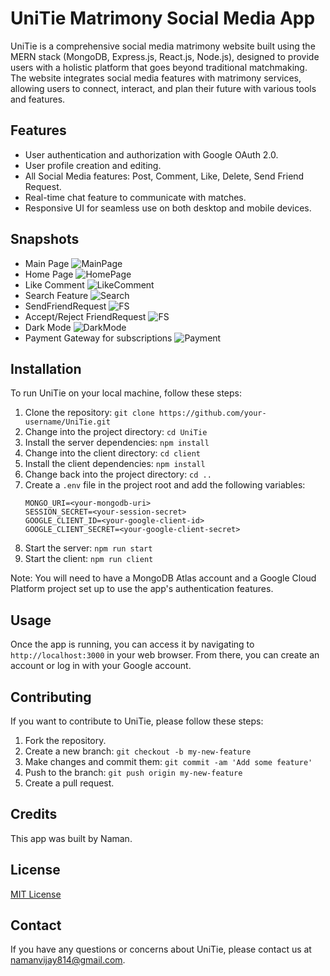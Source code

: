 # UniTie Matrimony Social Media App

UniTie is a comprehensive social media matrimony website built using the MERN stack (MongoDB, Express.js, React.js, Node.js), designed to provide users with a holistic platform that goes beyond traditional matchmaking. The website integrates social media features with matrimony services, allowing users to connect, interact, and plan their future with various tools and features. 

## Features

- User authentication and authorization with Google OAuth 2.0.
- User profile creation and editing.
- All Social Media features: Post, Comment, Like, Delete, Send Friend Request.
- Real-time chat feature to communicate with matches.
- Responsive UI for seamless use on both desktop and mobile devices.

## Snapshots

- Main Page
![MainPage](../ProjectSnapshots/MainPage.png)
- Home Page
![HomePage](../ProjectSnapshots/HomePage.png)
- Like Comment 
![LikeComment](../ProjectSnapshots/LikeComment.png)
- Search Feature
![Search](../ProjectSnapshots/Search.png)
- SendFriendRequest 
![FS](../ProjectSnapshots/SendFriendRequest.png)
- Accept/Reject FriendRequest
![FS](../ProjectSnapshots/AcceptRejectFS.png)
- Dark Mode
![DarkMode](../ProjectSnapshots/DarkMode.png)
- Payment Gateway for subscriptions
![Payment](../ProjectSnapshots/PaymentGateway.png)


## Installation

To run UniTie on your local machine, follow these steps:

1. Clone the repository: `git clone https://github.com/your-username/UniTie.git`
2. Change into the project directory: `cd UniTie`
3. Install the server dependencies: `npm install`
4. Change into the client directory: `cd client`
5. Install the client dependencies: `npm install`
6. Change back into the project directory: `cd ..`
7. Create a `.env` file in the project root and add the following variables:
    ```
    MONGO_URI=<your-mongodb-uri>
    SESSION_SECRET=<your-session-secret>
    GOOGLE_CLIENT_ID=<your-google-client-id>
    GOOGLE_CLIENT_SECRET=<your-google-client-secret>
    ```
8. Start the server: `npm run start`
9. Start the client: `npm run client`

Note: You will need to have a MongoDB Atlas account and a Google Cloud Platform project set up to use the app's authentication features.

## Usage

Once the app is running, you can access it by navigating to `http://localhost:3000` in your web browser. From there, you can create an account or log in with your Google account. 

## Contributing

If you want to contribute to UniTie, please follow these steps:

1. Fork the repository.
2. Create a new branch: `git checkout -b my-new-feature`
3. Make changes and commit them: `git commit -am 'Add some feature'`
4. Push to the branch: `git push origin my-new-feature`
5. Create a pull request.

## Credits

This app was built by Naman.

## License

[MIT License](https://opensource.org/licenses/MIT) 

## Contact

If you have any questions or concerns about UniTie, please contact us at namanvijay814@gmail.com.
